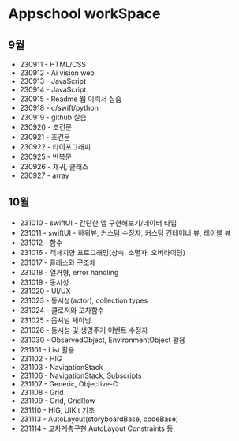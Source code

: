 # Appschool workSpace

## 9월 
* 230911 - HTML/CSS
* 230912 - Ai vision web
* 230913 - JavaScript
* 230914 - JavaScript
* 230915 - Readme 웹 이력서 실습
* 230918 - c/swift/python
* 230919 - github 실습
* 230920 - 조건문
* 230921 - 조건문
* 230922 - 타이포그래피
* 230925 - 반복문
* 230926 - 재귀, 클래스  
* 230927 - array

## 10월
* 231010 - swiftUI - 간단한 앱 구현해보기/데이터 타입
* 231011 - swiftUI - 하위뷰, 커스텀 수정자, 커스텀 컨테이너 뷰, 레이블 뷰
* 231012 - 함수
* 231016 - 객체지향 프로그래밍(상속, 소멸자, 오버라이딩)
* 231017 - 클래스와 구조체
* 231018 - 열거형, error handling
* 231019 - 동시성
* 231020 - UI/UX
* 231023 - 동시성(actor), collection types
* 231024 - 클로저와 고차함수
* 231025 - 옵셔널 체이닝
* 231026 - 동시성 및 생명주기 이벤트 수정자
* 231030 - ObservedObject, EnvironmentObject 활용
* 231101 - List 활용
* 231102 - HIG
* 231103 - NavigationStack
* 231106 - NavigationStack, Subscripts 
* 231107 - Generic, Objective-C
* 231108 - Grid
* 231109 - Grid, GridRow
* 231110 - HIG, UIKit 기초
* 231113 - AutoLayout(storyboardBase, codeBase)
* 231114 - 교차계층구현 AutoLayout Constraints 등
